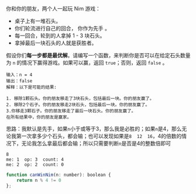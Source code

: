 你和你的朋友，两个人一起玩 Nim 游戏：

* 桌子上有一堆石头。
* 你们轮流进行自己的回合， 你作为先手 。
* 每一回合，轮到的人拿掉 1 - 3 块石头。
* 拿掉最后一块石头的人就是获胜者。

假设你们**每一步都是最优解**。请编写一个函数，来判断你是否可以在给定石头数量为 `n` 的情况下赢得游戏。如果可以赢，返回 `true`；否则，返回 `false` 。

```
输入：n = 4
输出：false 
解释：以下是可能的结果:

1. 移除1颗石头。你的朋友移走了3块石头，包括最后一块。你的朋友赢了。
2. 移除2个石子。你的朋友移走2块石头，包括最后一块。你的朋友赢了。
3.你移走3颗石子。你的朋友移走了最后一块石头。你的朋友赢了。
在所有结果中，你的朋友是赢家。
```

思路：我默认是先手，如果`n`小于或等于3，那么我是必胜的；如果`n`是4，那么无论我第一次拿多少个石头，都会输；也可以发现如果是`8  12  16`，4的倍数的情况下，无论我怎么拿最后都会输；所以只需要判断`n`是否是4的整数倍即可

```
8
me: 1  op: 3  count: 4
me: 2  op: 2  count: 0
```

```js
function canWinNim(n: number): boolean {
    return n % 4 != 0
};
```


